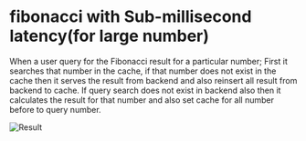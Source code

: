 # fibonacci with Sub-millisecond latency(for large number)

When a user query for the Fibonacci result for a particular number;
First it searches that number in the cache, if that number does not exist in the cache
then it serves the result from backend and also reinsert all result from backend to cache.
If query search does not exist in backend also then it calculates the result for that number
and also set cache for all number before to query number.

![Result](https://imgur.com/NGmpozf)
